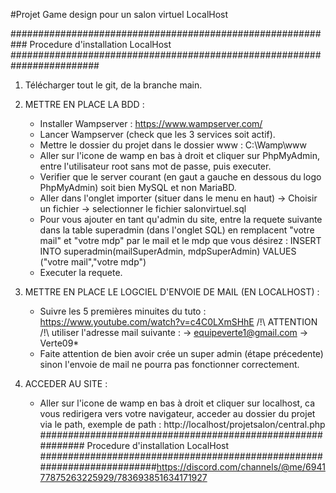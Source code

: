#Projet Game design pour un salon virtuel LocalHost

########################################################### Procedure d'installation LocalHost ########################################################################

1. Télécharger tout le git, de la branche main.

2. METTRE EN PLACE LA BDD :
    - Installer Wampserver : https://www.wampserver.com/
    - Lancer Wampserver (check que les 3 services soit actif).
    - Mettre le dossier du projet dans le dossier www : C:\Wamp\www
    - Aller sur l'icone de wamp en bas à droit et cliquer sur PhpMyAdmin, entre l'utilisateur root sans mot de passe, puis executer.
    - Verifier que le server courant (en gaut a gauche en dessous du logo PhpMyAdmin) soit bien MySQL et non MariaBD.
    - Aller dans l'onglet importer (situer dans le menu en haut) -> Choisir un fichier -> selectionner le fichier salonvirtuel.sql
    - Pour vous ajouter en tant qu'admin du site, entre la requete suivante dans la table superadmin (dans l'onglet SQL) en remplacent "votre mail" et "votre mdp" par le mail et le mdp que vous désirez : 
    INSERT INTO superadmin(mailSuperAdmin, mdpSuperAdmin) VALUES ("votre mail","votre mdp")
    - Executer la requete.

3. METTRE EN PLACE LE LOGCIEL D'ENVOIE DE MAIL (EN LOCALHOST) :
    - Suivre les 5 premières minuites du tuto : https://www.youtube.com/watch?v=c4C0LXmSHhE
    /!\ ATTENTION /!\ utiliser l'adresse mail suivante : 
        -> equipeverte1@gmail.com
        -> Verte09*
    - Faite attention de bien avoir crée un super admin (étape précedente) sinon l'envoie de mail ne pourra pas fonctionner correctement.

4. ACCEDER AU SITE :
    - Aller sur l'icone de wamp en bas à droit et cliquer sur localhost, ca vous redirigera vers votre navigateur, acceder au dossier du projet via le path, exemple de path : http://localhost/projetsalon/central.php
########################################################### Procedure d'installation LocalHost ########################################################################https://discord.com/channels/@me/694177875263225929/783693851634171927
